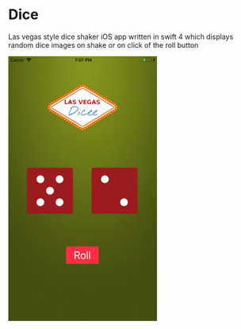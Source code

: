 # Dice 
Las vegas style dice shaker iOS app written in swift 4 which displays random dice images on shake or on click of the roll button

<img src="./screenshot.png" width="300"/>

